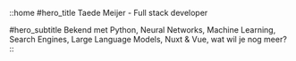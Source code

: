 ::home
#hero_title
Taede Meijer - Full stack developer

#hero_subtitle
Bekend met Python, Neural Networks, Machine Learning, Search Engines, Large Language Models, Nuxt & Vue, wat wil je nog meer?
::
